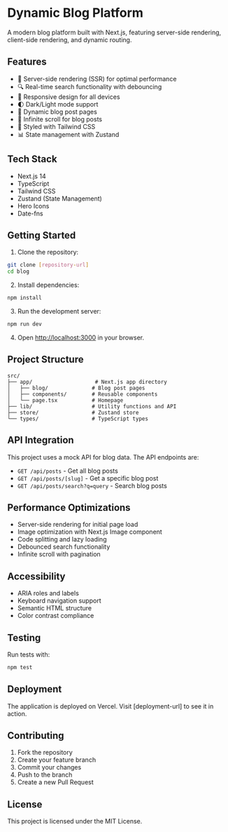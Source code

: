 # Dynamic Blog Platform

A modern blog platform built with Next.js, featuring server-side rendering, client-side rendering, and dynamic routing.

## Features

- 🚀 Server-side rendering (SSR) for optimal performance
- 🔍 Real-time search functionality with debouncing
- 📱 Responsive design for all devices
- 🌓 Dark/Light mode support
- 📝 Dynamic blog post pages
- 🔄 Infinite scroll for blog posts
- 🎨 Styled with Tailwind CSS
- 📊 State management with Zustand

## Tech Stack

- Next.js 14
- TypeScript
- Tailwind CSS
- Zustand (State Management)
- Hero Icons
- Date-fns

## Getting Started

1. Clone the repository:
```bash
git clone [repository-url]
cd blog
```

2. Install dependencies:
```bash
npm install
```

3. Run the development server:
```bash
npm run dev
```

4. Open [http://localhost:3000](http://localhost:3000) in your browser.

## Project Structure

```
src/
├── app/                    # Next.js app directory
│   ├── blog/              # Blog post pages
│   ├── components/        # Reusable components
│   └── page.tsx           # Homepage
├── lib/                   # Utility functions and API
├── store/                 # Zustand store
└── types/                 # TypeScript types
```

## API Integration

This project uses a mock API for blog data. The API endpoints are:

- `GET /api/posts` - Get all blog posts
- `GET /api/posts/[slug]` - Get a specific blog post
- `GET /api/posts/search?q=query` - Search blog posts

## Performance Optimizations

- Server-side rendering for initial page load
- Image optimization with Next.js Image component
- Code splitting and lazy loading
- Debounced search functionality
- Infinite scroll with pagination

## Accessibility

- ARIA roles and labels
- Keyboard navigation support
- Semantic HTML structure
- Color contrast compliance

## Testing

Run tests with:
```bash
npm test
```

## Deployment

The application is deployed on Vercel. Visit [deployment-url] to see it in action.

## Contributing

1. Fork the repository
2. Create your feature branch
3. Commit your changes
4. Push to the branch
5. Create a new Pull Request

## License

This project is licensed under the MIT License.
